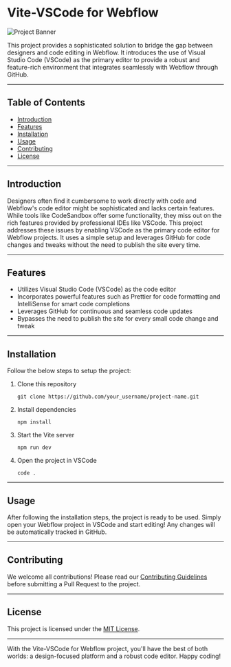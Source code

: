 # Vite-VSCode for Webflow

![Project Banner](./assets/banner.png)

This project provides a sophisticated solution to bridge the gap between designers and code editing in Webflow. It introduces the use of Visual Studio Code (VSCode) as the primary editor to provide a robust and feature-rich environment that integrates seamlessly with Webflow through GitHub.

---

## Table of Contents

- [Introduction](#introduction)
- [Features](#features)
- [Installation](#installation)
- [Usage](#usage)
- [Contributing](#contributing)
- [License](#license)

---

## Introduction

Designers often find it cumbersome to work directly with code and Webflow's code editor might be sophisticated and lacks certain features. While tools like CodeSandbox offer some functionality, they miss out on the rich features provided by professional IDEs like VSCode. This project addresses these issues by enabling VSCode as the primary code editor for Webflow projects. It uses a simple setup and leverages GitHub for code changes and tweaks without the need to publish the site every time.

---

## Features

- Utilizes Visual Studio Code (VSCode) as the code editor
- Incorporates powerful features such as Prettier for code formatting and IntelliSense for smart code completions
- Leverages GitHub for continuous and seamless code updates
- Bypasses the need to publish the site for every small code change and tweak

---

## Installation

Follow the below steps to setup the project:

1. Clone this repository
    ```
    git clone https://github.com/your_username/project-name.git
    ```
2. Install dependencies
    ```
    npm install
    ```
3. Start the Vite server
    ```
    npm run dev
    ```
4. Open the project in VSCode
    ```
    code .
    ```
---

## Usage

After following the installation steps, the project is ready to be used. Simply open your Webflow project in VSCode and start editing! Any changes will be automatically tracked in GitHub.

---

## Contributing

We welcome all contributions! Please read our [Contributing Guidelines](CONTRIBUTING.md) before submitting a Pull Request to the project.

---

## License

This project is licensed under the [MIT License](LICENSE).

---

With the Vite-VSCode for Webflow project, you'll have the best of both worlds: a design-focused platform and a robust code editor. Happy coding!
